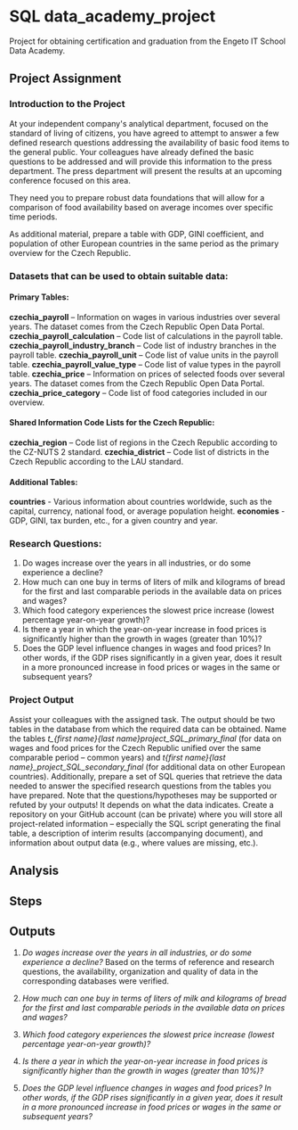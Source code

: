 # SQL data_academy_project
Project for obtaining certification and graduation from the Engeto IT School Data Academy.

## Project Assignment

### Introduction to the Project
At your independent company's analytical department, focused on the standard of living of citizens, you have agreed to attempt to answer a few defined research questions addressing the availability of basic food items to the general public. Your colleagues have already defined the basic questions to be addressed and will provide this information to the press department. The press department will present the results at an upcoming conference focused on this area.

They need you to prepare robust data foundations that will allow for a comparison of food availability based on average incomes over specific time periods.

As additional material, prepare a table with GDP, GINI coefficient, and population of other European countries in the same period as the primary overview for the Czech Republic.

### Datasets that can be used to obtain suitable data:
#### Primary Tables:
**czechia_payroll** – Information on wages in various industries over several years. The dataset comes from the Czech Republic Open Data Portal.
**czechia_payroll_calculation** – Code list of calculations in the payroll table.
**czechia_payroll_industry_branch** – Code list of industry branches in the payroll table.
**czechia_payroll_unit** – Code list of value units in the payroll table.
**czechia_payroll_value_type** – Code list of value types in the payroll table.
**czechia_price** – Information on prices of selected foods over several years. The dataset comes from the Czech Republic Open Data Portal.
**czechia_price_category** – Code list of food categories included in our overview.
#### Shared Information Code Lists for the Czech Republic:
**czechia_region** – Code list of regions in the Czech Republic according to the CZ-NUTS 2 standard.
**czechia_district** – Code list of districts in the Czech Republic according to the LAU standard.
#### Additional Tables:
**countries** - Various information about countries worldwide, such as the capital, currency, national food, or average population height.
**economies** - GDP, GINI, tax burden, etc., for a given country and year.

### Research Questions:
1) Do wages increase over the years in all industries, or do some experience a decline?
2) How much can one buy in terms of liters of milk and kilograms of bread for the first and last comparable periods in the available data on prices and wages?
3) Which food category experiences the slowest price increase (lowest percentage year-on-year growth)?
4) Is there a year in which the year-on-year increase in food prices is significantly higher than the growth in wages (greater than 10%)?
5) Does the GDP level influence changes in wages and food prices? In other words, if the GDP rises significantly in a given year, does it result in a more pronounced increase in food prices or wages in the same or subsequent years?

### Project Output
Assist your colleagues with the assigned task. The output should be two tables in the database from which the required data can be obtained. Name the tables *t_{first name}{last name}project_SQL_primary_final* (for data on wages and food prices for the Czech Republic unified over the same comparable period – common years) and *t{first name}{last name}_project_SQL_secondary_final* (for additional data on other European countries).
Additionally, prepare a set of SQL queries that retrieve the data needed to answer the specified research questions from the tables you have prepared. Note that the questions/hypotheses may be supported or refuted by your outputs! It depends on what the data indicates.
Create a repository on your GitHub account (can be private) where you will store all project-related information – especially the SQL script generating the final table, a description of interim results (accompanying document), and information about output data (e.g., where values are missing, etc.).

## Analysis

## Steps

## Outputs
1) *Do wages increase over the years in all industries, or do some experience a decline?*
Based on the terms of reference and research questions, the availability, organization and quality of data in the corresponding databases were verified.
2) *How much can one buy in terms of liters of milk and kilograms of bread for the first and last comparable periods in the available data on prices and wages?*

3) *Which food category experiences the slowest price increase (lowest percentage year-on-year growth)?*
4) *Is there a year in which the year-on-year increase in food prices is significantly higher than the growth in wages (greater than 10%)?*
5) *Does the GDP level influence changes in wages and food prices? In other words, if the GDP rises significantly in a given year, does it result in a more pronounced increase in food prices or wages in the same or subsequent years?*
